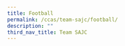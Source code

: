 ```yaml
---
title: Football
permalink: /ccas/team-sajc/football/
description: ""
third_nav_title: Team SAJC
---
```

